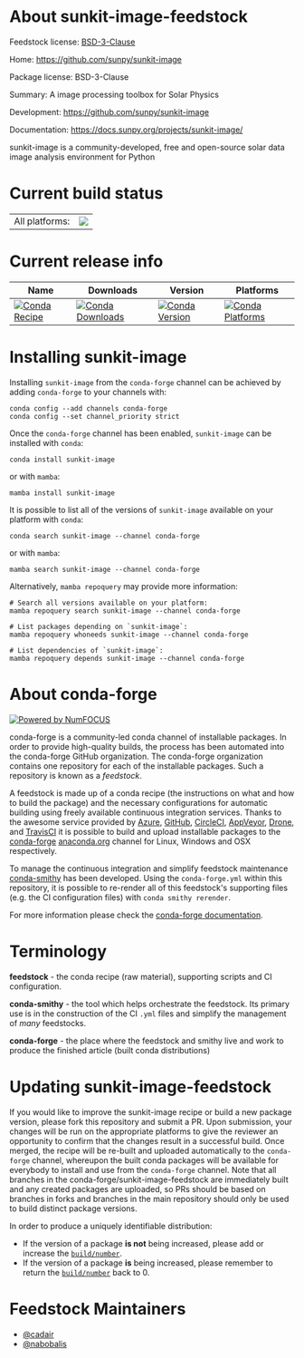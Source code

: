 About sunkit-image-feedstock
============================

Feedstock license: [BSD-3-Clause](https://github.com/conda-forge/sunkit-image-feedstock/blob/main/LICENSE.txt)

Home: https://github.com/sunpy/sunkit-image

Package license: BSD-3-Clause

Summary: A image processing toolbox for Solar Physics

Development: https://github.com/sunpy/sunkit-image

Documentation: https://docs.sunpy.org/projects/sunkit-image/

sunkit-image is a community-developed, free and open-source solar data image analysis environment for Python


Current build status
====================


<table><tr><td>All platforms:</td>
    <td>
      <a href="https://dev.azure.com/conda-forge/feedstock-builds/_build/latest?definitionId=15606&branchName=main">
        <img src="https://dev.azure.com/conda-forge/feedstock-builds/_apis/build/status/sunkit-image-feedstock?branchName=main">
      </a>
    </td>
  </tr>
</table>

Current release info
====================

| Name | Downloads | Version | Platforms |
| --- | --- | --- | --- |
| [![Conda Recipe](https://img.shields.io/badge/recipe-sunkit--image-green.svg)](https://anaconda.org/conda-forge/sunkit-image) | [![Conda Downloads](https://img.shields.io/conda/dn/conda-forge/sunkit-image.svg)](https://anaconda.org/conda-forge/sunkit-image) | [![Conda Version](https://img.shields.io/conda/vn/conda-forge/sunkit-image.svg)](https://anaconda.org/conda-forge/sunkit-image) | [![Conda Platforms](https://img.shields.io/conda/pn/conda-forge/sunkit-image.svg)](https://anaconda.org/conda-forge/sunkit-image) |

Installing sunkit-image
=======================

Installing `sunkit-image` from the `conda-forge` channel can be achieved by adding `conda-forge` to your channels with:

```
conda config --add channels conda-forge
conda config --set channel_priority strict
```

Once the `conda-forge` channel has been enabled, `sunkit-image` can be installed with `conda`:

```
conda install sunkit-image
```

or with `mamba`:

```
mamba install sunkit-image
```

It is possible to list all of the versions of `sunkit-image` available on your platform with `conda`:

```
conda search sunkit-image --channel conda-forge
```

or with `mamba`:

```
mamba search sunkit-image --channel conda-forge
```

Alternatively, `mamba repoquery` may provide more information:

```
# Search all versions available on your platform:
mamba repoquery search sunkit-image --channel conda-forge

# List packages depending on `sunkit-image`:
mamba repoquery whoneeds sunkit-image --channel conda-forge

# List dependencies of `sunkit-image`:
mamba repoquery depends sunkit-image --channel conda-forge
```


About conda-forge
=================

[![Powered by
NumFOCUS](https://img.shields.io/badge/powered%20by-NumFOCUS-orange.svg?style=flat&colorA=E1523D&colorB=007D8A)](https://numfocus.org)

conda-forge is a community-led conda channel of installable packages.
In order to provide high-quality builds, the process has been automated into the
conda-forge GitHub organization. The conda-forge organization contains one repository
for each of the installable packages. Such a repository is known as a *feedstock*.

A feedstock is made up of a conda recipe (the instructions on what and how to build
the package) and the necessary configurations for automatic building using freely
available continuous integration services. Thanks to the awesome service provided by
[Azure](https://azure.microsoft.com/en-us/services/devops/), [GitHub](https://github.com/),
[CircleCI](https://circleci.com/), [AppVeyor](https://www.appveyor.com/),
[Drone](https://cloud.drone.io/welcome), and [TravisCI](https://travis-ci.com/)
it is possible to build and upload installable packages to the
[conda-forge](https://anaconda.org/conda-forge) [anaconda.org](https://anaconda.org/)
channel for Linux, Windows and OSX respectively.

To manage the continuous integration and simplify feedstock maintenance
[conda-smithy](https://github.com/conda-forge/conda-smithy) has been developed.
Using the ``conda-forge.yml`` within this repository, it is possible to re-render all of
this feedstock's supporting files (e.g. the CI configuration files) with ``conda smithy rerender``.

For more information please check the [conda-forge documentation](https://conda-forge.org/docs/).

Terminology
===========

**feedstock** - the conda recipe (raw material), supporting scripts and CI configuration.

**conda-smithy** - the tool which helps orchestrate the feedstock.
                   Its primary use is in the construction of the CI ``.yml`` files
                   and simplify the management of *many* feedstocks.

**conda-forge** - the place where the feedstock and smithy live and work to
                  produce the finished article (built conda distributions)


Updating sunkit-image-feedstock
===============================

If you would like to improve the sunkit-image recipe or build a new
package version, please fork this repository and submit a PR. Upon submission,
your changes will be run on the appropriate platforms to give the reviewer an
opportunity to confirm that the changes result in a successful build. Once
merged, the recipe will be re-built and uploaded automatically to the
`conda-forge` channel, whereupon the built conda packages will be available for
everybody to install and use from the `conda-forge` channel.
Note that all branches in the conda-forge/sunkit-image-feedstock are
immediately built and any created packages are uploaded, so PRs should be based
on branches in forks and branches in the main repository should only be used to
build distinct package versions.

In order to produce a uniquely identifiable distribution:
 * If the version of a package **is not** being increased, please add or increase
   the [``build/number``](https://docs.conda.io/projects/conda-build/en/latest/resources/define-metadata.html#build-number-and-string).
 * If the version of a package **is** being increased, please remember to return
   the [``build/number``](https://docs.conda.io/projects/conda-build/en/latest/resources/define-metadata.html#build-number-and-string)
   back to 0.

Feedstock Maintainers
=====================

* [@cadair](https://github.com/cadair/)
* [@nabobalis](https://github.com/nabobalis/)


